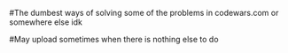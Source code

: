 #The dumbest ways of solving some of the problems in codewars.com or somewhere else idk

#May upload sometimes when there is nothing else to do
